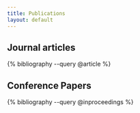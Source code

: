 ```yaml
---
title: Publications
layout: default
---
```


## Journal articles
{% bibliography --query @article %}

## Conference Papers
{% bibliography --query @inproceedings %}
